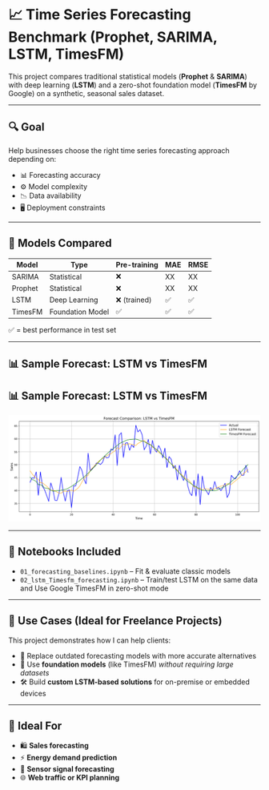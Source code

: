 # 📈 Time Series Forecasting Benchmark (Prophet, SARIMA, LSTM, TimesFM)

This project compares traditional statistical models (**Prophet** & **SARIMA**) with deep learning (**LSTM**) and a zero-shot foundation model (**TimesFM** by Google) on a synthetic, seasonal sales dataset.

---

## 🔍 Goal

Help businesses choose the right time series forecasting approach depending on:

- 📊 Forecasting accuracy  
- ⚙️ Model complexity  
- 📉 Data availability  
- 🖥️ Deployment constraints  

---

## 🧪 Models Compared

| Model    | Type             | Pre-training     | MAE   | RMSE  |
|----------|------------------|------------------|-------|-------|
| SARIMA   | Statistical       | ❌                | XX    | XX    |
| Prophet  | Statistical       | ❌                | XX    | XX    |
| LSTM     | Deep Learning     | ❌ (trained)      | ✅     | ✅     |
| TimesFM  | Foundation Model  | ✅                | ✅     | ✅     |

✅ = best performance in test set

---

## 📊 Sample Forecast: LSTM vs TimesFM

## 📊 Sample Forecast: LSTM vs TimesFM

![LSTM vs TimesFM Forecast](images/forecast_comparison_lstmvsTimesfm.png)

---

## 📂 Notebooks Included

- `01_forecasting_baselines.ipynb` – Fit & evaluate classic models  
- `02_lstm_Timesfm_forecasting.ipynb` – Train/test LSTM on the same data  and Use Google TimesFM in zero-shot mode  
 
---

## 🚀 Use Cases (Ideal for Freelance Projects)

This project demonstrates how I can help clients:

- 🔁 Replace outdated forecasting models with more accurate alternatives  
- 🧠 Use **foundation models** (like TimesFM) *without requiring large datasets*  
- 🛠️ Build **custom LSTM-based solutions** for on-premise or embedded devices  

---

## 💼 Ideal For

- 🛍️ **Sales forecasting**  
- ⚡ **Energy demand prediction**  
- 📡 **Sensor signal forecasting**  
- 🌐 **Web traffic or KPI planning**
